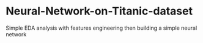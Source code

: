 # Neural-Network-on-Titanic-dataset
Simple EDA analysis with features engineering then building a simple neural network 
